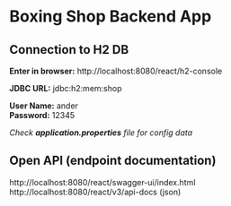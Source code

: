 # Boxing Shop Backend App
## Connection to H2 DB
**Enter in browser:**
http://localhost:8080/react/h2-console

**JDBC URL:** jdbc:h2:mem:shop
<br>

**User Name:** ander<br>
**Password:** 12345<br>

_Check **application.properties** file for config data_


## Open API (endpoint documentation)
http://localhost:8080/react/swagger-ui/index.html <br>
http://localhost:8080/react/v3/api-docs (json)
